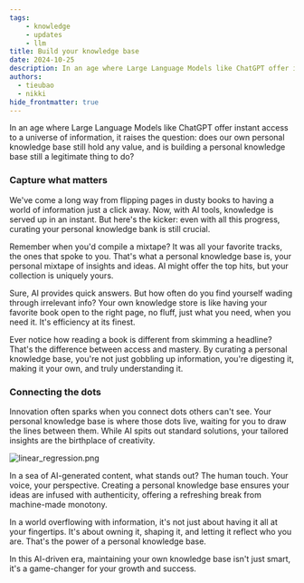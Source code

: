 ```yaml
---
tags: 
    - knowledge
    - updates
    - llm
title: Build your knowledge base
date: 2024-10-25
description: In an age where Large Language Models like ChatGPT offer instant access to a universe of information, it raises the question, does our own personal knowledge base still hold any value, and is building a personal knowledge base still a legitimate thing to do?
authors:
  - tieubao
  - nikki
hide_frontmatter: true
---
```


In an age where Large Language Models like ChatGPT offer instant access to a universe of information, it raises the question: does our own personal knowledge base still hold any value, and is building a personal knowledge base still a legitimate thing to do?

### Capture what matters

We've come a long way from flipping pages in dusty books to having a world of information just a click away. Now, with AI tools, knowledge is served up in an instant. But here's the kicker: even with all this progress, curating your personal knowledge bank is still crucial.

Remember when you'd compile a mixtape? It was all your favorite tracks, the ones that spoke to you. That's what a personal knowledge base is, your personal mixtape of insights and ideas. AI might offer the top hits, but your collection is uniquely yours.

Sure, AI provides quick answers. But how often do you find yourself wading through irrelevant info? Your own knowledge store is like having your favorite book open to the right page, no fluff, just what you need, when you need it. It's efficiency at its finest.

Ever notice how reading a book is different from skimming a headline? That's the difference between access and mastery. By curating a personal knowledge base, you're not just gobbling up information, you're digesting it, making it your own, and truly understanding it.

### Connecting the dots

Innovation often sparks when you connect dots others can't see. Your personal knowledge base is where those dots live, waiting for you to draw the lines between them. While AI spits out standard solutions, your tailored insights are the birthplace of creativity.

![linear_regression.png](https://www.explainxkcd.com/wiki/images/9/91/linear_regression.png)

In a sea of AI-generated content, what stands out? The human touch. Your voice, your perspective. Creating a personal knowledge base ensures your ideas are infused with authenticity, offering a refreshing break from machine-made monotony.

In a world overflowing with information, it's not just about having it all at your fingertips. It's about owning it, shaping it, and letting it reflect who you are. That's the power of a personal knowledge base.

In this AI-driven era, maintaining your own knowledge base isn't just smart, it's a game-changer for your growth and success.
